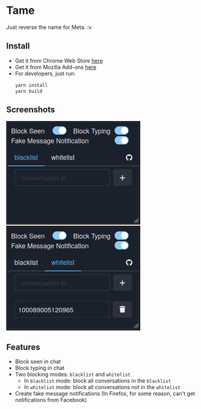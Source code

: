 # Tame

Just reverse the name for Meta. :v

## Install

- Get it from Chrome Web Store [here](https://chrome.google.com/webstore/detail/tame/ekkfmgebnjoeklkbnnmkgclphcgemnml)
- Get it from Mozilla Add-ons [here](https://addons.mozilla.org/en-US/firefox/addon/tame/)
- For developers, just run:
  ```
  yarn install
  yarn build
  ```

## Screenshots

![](./imgs/screenshot-1.png)
![](./imgs/screenshot-2.png)

## Features

- Block seen in chat
- Block typing in chat
- Two blocking modes: `blacklist` and `whitelist`
  - In `blacklist` mode: block all conversations in the `blacklist`
  - In `whitelist` mode: block all conversations not in the `whitelist`
- Create fake message notifications (In Firefox, for some reason, can't get notifications from Facebook)
